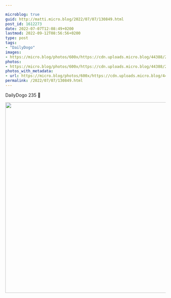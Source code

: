 ```yaml
---

microblog: true
guid: http://matti.micro.blog/2022/07/07/130849.html
post_id: 1612273
date: 2022-07-07T12:08:49+0200
lastmod: 2022-09-12T08:56:56+0200
type: post
tags:
- "DailyDogo"
images:
- https://micro.blog/photos/600x/https://cdn.uploads.micro.blog/44388/2022/9368bded70.jpg
photos:
- https://micro.blog/photos/600x/https://cdn.uploads.micro.blog/44388/2022/9368bded70.jpg
photos_with_metadata:
- url: https://micro.blog/photos/600x/https://cdn.uploads.micro.blog/44388/2022/9368bded70.jpg
permalink: /2022/07/07/130849.html
---
```

<p>DailyDogo 235 🐶</p>
<p><img src="/media/uploads/2022/9368bded70.jpg" alt="" width="600" height="600" /></p>
